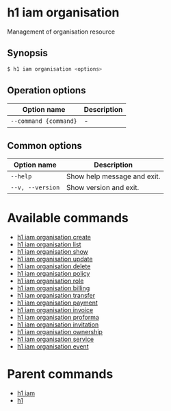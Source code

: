 
# h1 iam organisation

Management of organisation resource

## Synopsis

```bash
$ h1 iam organisation <options>
```

## Operation options

| Option name               | Description |
| ------------------------- | ----------- |
| ```--command {command}``` | -           |

## Common options

| Option name          | Description                 |
| -------------------- | --------------------------- |
| ```--help```         | Show help message and exit. |
| ```--v, --version``` | Show version and exit.      |

# Available commands

* [h1 iam organisation create](./create/README.md)
* [h1 iam organisation list](./list/README.md)
* [h1 iam organisation show](./show/README.md)
* [h1 iam organisation update](./update/README.md)
* [h1 iam organisation delete](./delete/README.md)
* [h1 iam organisation policy](./policy/README.md)
* [h1 iam organisation role](./role/README.md)
* [h1 iam organisation billing](./billing/README.md)
* [h1 iam organisation transfer](./transfer/README.md)
* [h1 iam organisation payment](./payment/README.md)
* [h1 iam organisation invoice](./invoice/README.md)
* [h1 iam organisation proforma](./proforma/README.md)
* [h1 iam organisation invitation](./invitation/README.md)
* [h1 iam organisation ownership](./ownership/README.md)
* [h1 iam organisation service](./service/README.md)
* [h1 iam organisation event](./event/README.md)

# Parent commands

* [h1 iam](./../README.md)
* [h1](./../../README.md)
